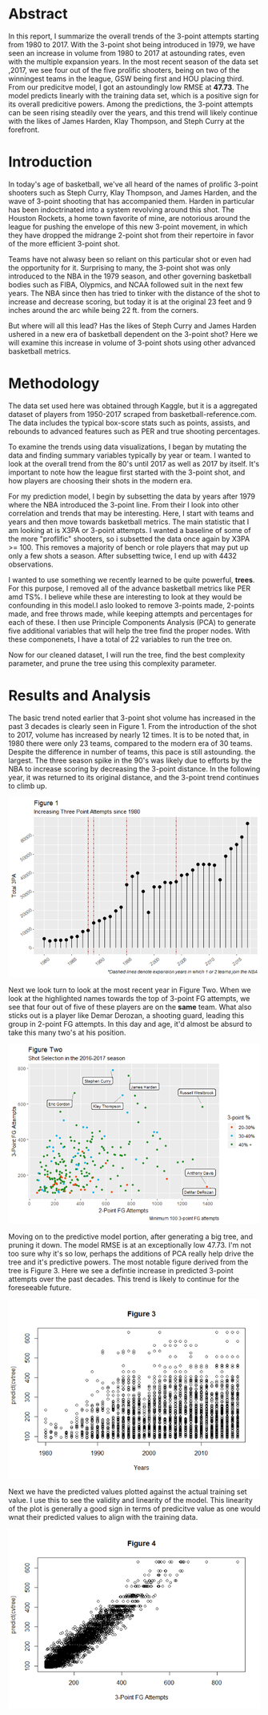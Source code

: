 Abstract
========

In this report, I summarize the overall trends of the 3-point attempts
starting from 1980 to 2017. With the 3-point shot being introduced in
1979, we have seen an increase in volume from 1980 to 2017 at astounding
rates, even with the multiple expansion years. In the most recent season
of the data set ,2017, we see four out of the five prolific shooters,
being on two of the winningest teams in the league, GSW being first and
HOU placing third. From our predicitve model, I got an astoundingly low
RMSE at **47.73**. The model predicts linearly with the training data
set, which is a positive sign for its overall predicitive powers. Among
the predictions, the 3-point attempts can be seen rising steadily over
the years, and this trend will likely continue with the likes of James
Harden, Klay Thompson, and Steph Curry at the forefront.

Introduction
============

In today's age of basketball, we've all heard of the names of prolific
3-point shooters such as Steph Curry, Klay Thompson, and James Harden,
and the wave of 3-point shooting that has accompanied them. Harden in
particular has been indoctrinated into a system revolving around this
shot. The Houston Rockets, a home town favorite of mine, are notorious
around the league for pushing the envelope of this new 3-point movement,
in which they have dropped the midrange 2-point shot from their
repertoire in favor of the more efficient 3-point shot.

Teams have not alwasy been so reliant on this particular shot or even
had the opportunity for it. Surprising to many, the 3-point shot was
only introduced to the NBA in the 1979 season, and other governing
basketball bodies such as FIBA, Olypmics, and NCAA followed suit in the
next few years. The NBA since then has tried to tinker with the distance
of the shot to increase and decrease scoring, but today it is at the
original 23 feet and 9 inches around the arc while being 22 ft. from the
corners.

But where will all this lead? Has the likes of Steph Curry and James
Harden ushered in a new era of basketball dependent on the 3-point shot?
Here we will examine this increase in volume of 3-point shots using
other advanced basketball metrics.

Methodology
===========

The data set used here was obtained through Kaggle, but it is a
aggregated dataset of players from 1950-2017 scraped from
basketball-reference.com. The data includes the typical box-score stats
such as points, assists, and rebounds to advanced features such as PER
and true shooting percentages.

To examine the trends using data visualizations, I began by mutating the
data and finding summary variables typically by year or team. I wanted
to look at the overall trend from the 80's until 2017 as well as 2017 by
itself. It's important to note how the league first started with the
3-point shot, and how players are choosing their shots in the modern
era.

For my prediction model, I begin by subsetting the data by years after
1979 where the NBA introduced the 3-point line. From their I look into
other correlation and trends that may be interesting. Here, I start with
teams and years and then move towards basketball metrics. The main
statistic that I am looking at is X3PA or 3-point attempts. I wanted a
baseline of some of the more "proflific" shooters, so i subsetted the
data once again by X3PA &gt;= 100. This removes a majority of bench or
role players that may put up only a few shots a season. After subsetting
twice, I end up with 4432 observations.

I wanted to use something we recently learned to be quite powerful,
**trees**. For this purpose, I removed all of the advance basketball
metrics like PER amd TS%. I believe while these are interesting to look
at they would be confounding in this model.I aslo looked to remove
3-points made, 2-points made, and free throws made, while keeping
attempts and percentages for each of these. I then use Principle
Components Analysis (PCA) to generate five additional variables that
will help the tree find the proper nodes. With these componenets, I have
a total of 22 variables to run the tree on.

Now for our cleaned dataset, I will run the tree, find the best
complexity parameter, and prune the tree using this complexity
parameter.

Results and Analysis
====================

The basic trend noted earlier that 3-point shot volume has increased in
the past 3 decades is clearly seen in Figure 1. From the introduction of
the shot to 2017, volume has increased by nearly 12 times. It is to be
noted that, in 1980 there were only 23 teams, compared to the modern era
of 30 teams. Despite the difference in number of teams, this pace is
still astounding. the largest. The three season spike in the 90's was
likely due to efforts by the NBA to increase scoring by decreasing the
3-point distance. In the following year, it was returned to its original
distance, and the 3-point trend continues to climb up.

![](Project_files/figure-markdown_strict/unnamed-chunk-1-1.png)

Next we look turn to look at the most recent year in Figure Two. When we
look at the highlighted names towards the top of 3-point FG attempts, we
see that four out of five of these players are on the **same** team.
What also sticks out is a player like Demar Derozan, a shooting guard,
leading this group in 2-point FG attempts. In this day and age, it'd
almost be absurd to take this many two's at his position.

![](Project_files/figure-markdown_strict/unnamed-chunk-2-1.png)

Moving on to the predictive model portion, after generating a big tree,
and pruning it down. The model RMSE is at an exceptionally low 47.73.
I'm not too sure why it's so low, perhaps the additions of PCA really
help drive the tree and it's predictive powers. The most notable figure
derived from the tree is Figure 3. Here we see a defintie increase in
predicted 3-point attempts over the past decades. This trend is likely
to continue for the foreseeable future.

![](Project_files/figure-markdown_strict/unnamed-chunk-3-1.png)

Next we have the predicted values plotted against the actual training
set value. I use this to see the validity and linearity of the model.
This linearity of the plot is generally a good sign in terms of
predicitve value as one would wnat their predicted values to align with
the training data.

![](Project_files/figure-markdown_strict/unnamed-chunk-4-1.png)
